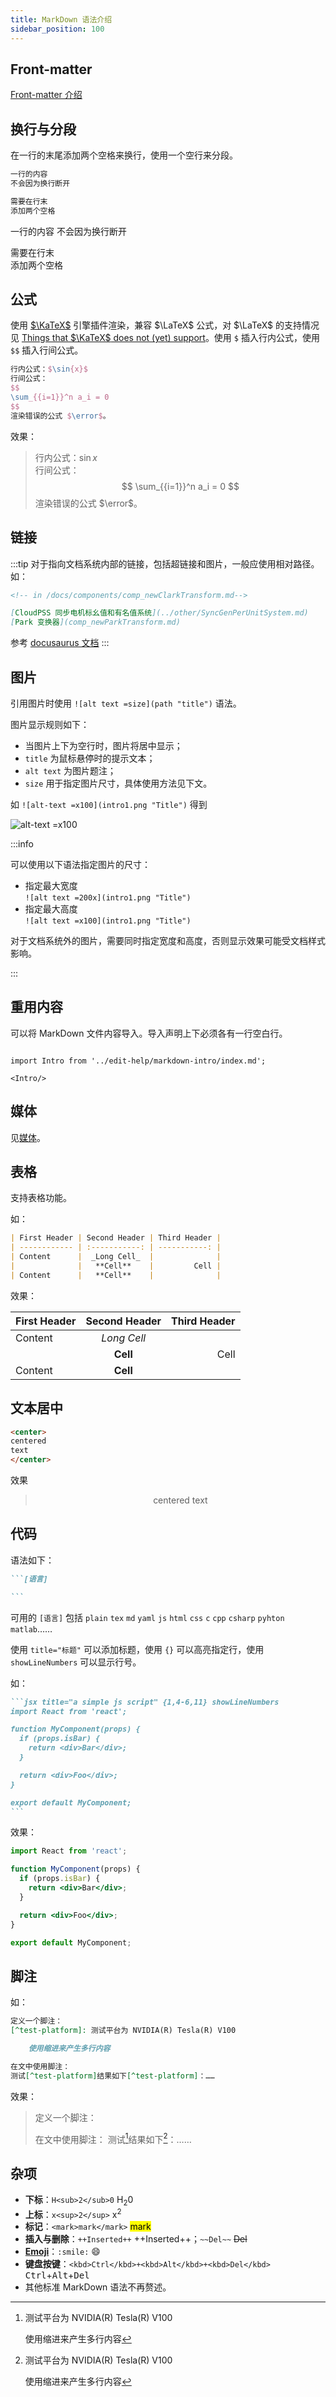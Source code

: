 ```yaml
---
title: MarkDown 语法介绍
sidebar_position: 100
---
```


## Front-matter

[Front-matter 介绍](../frontmatter-intro.md)

## 换行与分段

在一行的末尾添加两个空格来换行，使用一个空行来分段。

```md
一行的内容
不会因为换行断开

需要在行末  
添加两个空格
```

一行的内容
不会因为换行断开

需要在行末  
添加两个空格

## 公式

使用 [$\KaTeX$](https://github.com/Khan/KaTeX) 引擎插件渲染，兼容 $\LaTeX$ 公式，对 $\LaTeX$ 的支持情况见 [Things that $\KaTeX$ does not (yet) support](https://github.com/Khan/KaTeX/wiki/Things-that-KaTeX-does-not-(yet)-support)。使用 `$` 插入行内公式，使用 `$$` 插入行间公式。

```tex equation
行内公式：$\sin{x}$  
行间公式：
$$ 
\sum_{{i=1}}^n a_i = 0
$$
渲染错误的公式 $\error$。
```

效果：

> 行内公式：$\sin{x}$  
> 行间公式：
> $$ 
> \sum_{{i=1}}^n a_i = 0
> $$
> 渲染错误的公式 $\error$。

## 链接

:::tip
对于指向文档系统内部的链接，包括超链接和图片，一般应使用相对路径。如：

```md
<!-- in /docs/components/comp_newClarkTransform.md-->

[CloudPSS 同步电机标幺值和有名值系统](../other/SyncGenPerUnitSystem.md)
[Park 变换器](comp_newParkTransform.md)
```

参考 [docusaurus 文档](https://docusaurus.io/docs/markdown-features/links)
:::


## 图片

引用图片时使用 `![alt text =size](path "title")` 语法。

图片显示规则如下：

- 当图片上下为空行时，图片将居中显示；
- `title` 为鼠标悬停时的提示文本；
- `alt text` 为图片题注；
- `size` 用于指定图片尺寸，具体使用方法见下文。

如 `![alt-text =x100](intro1.png "Title")` 得到 

![alt-text =x100](intro1.png "Title")

:::info

可以使用以下语法指定图片的尺寸：
- 指定最大宽度  
  `![alt text =200x](intro1.png "Title")`
- 指定最大高度  
  `![alt text =x100](intro1.png "Title")`

对于文档系统外的图片，需要同时指定宽度和高度，否则显示效果可能受文档样式影响。

:::

## 重用内容

可以将 MarkDown 文件内容导入。导入声明上下必须各有一行空白行。

```tsx

import Intro from '../edit-help/markdown-intro/index.md';

<Intro/>

```


## 媒体

见[媒体](./media.md)。

## 表格

支持表格功能。

如：

```md table
| First Header | Second Header | Third Header |
| ------------ | :-----------: | -----------: |
| Content      |  _Long Cell_  |              |
|              |   **Cell**    |         Cell |
| Content      |   **Cell**    |              |

```

效果：

| First Header | Second Header | Third Header |
| ------------ | :-----------: | -----------: |
| Content      |  _Long Cell_  |              |
|              |   **Cell**    |         Cell |
| Content      |   **Cell**    |              |

## 文本居中

```md center
<center>
centered  
text
</center>
```

效果

> <center>
> centered  
> text
> </center>

## 代码

语法如下：

````markdown codeblock
```[语言]

```
````

可用的 `[语言]` 包括 `plain` `tex` `md` `yaml` `js` `html` `css` `c` `cpp` `csharp` `pyhton` `matlab`……

使用 `title="标题"` 可以添加标题，使用 `{}` 可以高亮指定行，使用 `showLineNumbers` 可以显示行号。

如：

````md
```jsx title="a simple js script" {1,4-6,11} showLineNumbers
import React from 'react';

function MyComponent(props) {
  if (props.isBar) {
    return <div>Bar</div>;
  }

  return <div>Foo</div>;
}

export default MyComponent;
```
````

效果：

```jsx title="a simple js script" {1,4-6,11} showLineNumbers
import React from 'react';

function MyComponent(props) {
  if (props.isBar) {
    return <div>Bar</div>;
  }

  return <div>Foo</div>;
}

export default MyComponent;
```

## 脚注

如：

```md footnote
定义一个脚注：
[^test-platform]: 测试平台为 NVIDIA(R) Tesla(R) V100

    使用缩进来产生多行内容

在文中使用脚注：
测试[^test-platform]结果如下[^test-platform]：……
```

效果：

> 定义一个脚注：
> [^test-platform]: 测试平台为 NVIDIA(R) Tesla(R) V100
> 
>     使用缩进来产生多行内容
> 
> 在文中使用脚注：
> 测试[^test-platform]结果如下[^test-platform]：……

## 杂项

- **下标**：`H<sub>2</sub>0` H<sub>2</sub>0
- **上标**：`x<sup>2</sup>` x<sup>2</sup>
- **标记**：`<mark>mark</mark>` <mark>mark</mark>
- **插入与删除**：`++Inserted++` ++Inserted++；`~~Del~~` ~~Del~~
- **[Emoji](https://www.webpagefx.com/tools/emoji-cheat-sheet/)**：`:smile:` :smile:
- **键盘按键**：`<kbd>Ctrl</kbd>+<kbd>Alt</kbd>+<kbd>Del</kbd>` <kbd>Ctrl</kbd>+<kbd>Alt</kbd>+<kbd>Del</kbd>
- 其他标准 MarkDown 语法不再赘述。
